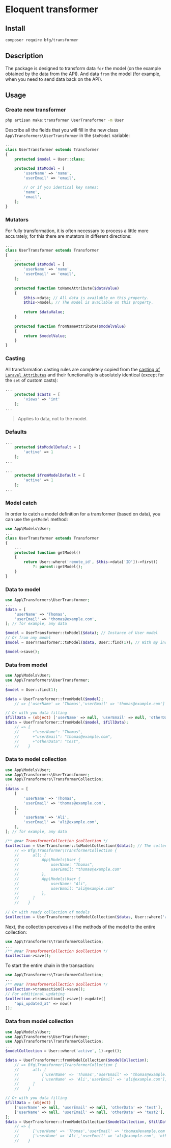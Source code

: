 # Eloquent transformer

## Install
```bash
composer require bfg/transformer
```

## Description
The package is designed to transform data `for` the model (on the example obtained by the data from the API). And data `from` the model (for example, when you need to send data back on the API).

## Usage

### Create new transformer
```bash
php artisan make:transformer UserTransformer -m User
```
Describe all the fields that you will fill in the new class `App\Transformers\UserTransformer` in the `$toModel` variable:
```php
...
class UserTransformer extends Transformer
{
    protected $model = User::class;

    protected $toModel = [
        'userName' => 'name',
        'userEmail' => 'email',
        
        // or if you identical key names:
        'name',
        'email',
    ];
}
```

### Mutators
For fully transformation, it is often necessary to process a little more accurately, for this there are mutators in different directions:
```php
...
class UserTransformer extends Transformer
{
    ...
    protected $toModel = [
        'userName' => 'name',
        'userEmail' => 'email',
    ];
    
    protected function toNameAttribute($dataValue)
    {
        $this->data; // All data is available on this property.
        $this->model; // The model is available on this property.
        
        return $dataValue;
    }
    
    protected function fromNameAttribute($modelValue)
    {    
        return $modelValue;
    }
}
```

### Casting
All transformation casting rules are completely copied from the
[casting of `Laravel Attributes`](https://laravel.com/docs/8.x/eloquent-mutators#attribute-casting)
and their functionality is absolutely identical (except for the `set` of custom casts):
```php
...
    protected $casts = [
        'views' => 'int'
    ];
...
```
> Applies to data, not to the model.

### Defaults
```php
...
    protected $toModelDefault = [
        'active' => 1
    ];
...
```

```php
...
    protected $fromModelDefault = [
        'active' => 1
    ];
...
```


### Model catch
In order to catch a model definition for a transformer (based on data), you can use the `getModel` method:
```php
use App\Models\User;
...
class UserTransformer extends Transformer
{
    ...
    protected function getModel()
    {    
        return User::where('remote_id', $this->data['ID'])->first()
            ?: parent::getModel();
    }
}
```

### Data to model
```php
use App\Transformers\UserTransformer;
...
$data = [
    'userName' => 'Thomas',
    'userEmail' => 'thomas@example.com',
]; // for example, any data

$model = UserTransformer::toModel($data); // Instance of User model
// Or from any model
$model = UserTransformer::toModel($data, User::find(1)); // With my instance of User model

$model->save();
```

### Data from model
```php
use App\Models\User;
use App\Transformers\UserTransformer;
...
$model = User::find(1);

$data = UserTransformer::fromModel($model); 
    // => ['userName' => 'Thomas','userEmail' => 'thomas@example.com']

// Or with you data filling
$fillData = (object) ['userName' => null, 'userEmail' => null, 'otherData' => 'test']
$data = UserTransformer::fromModel($model, $fillData); 
    // => {
    //      +"userName": "Thomas",
    //      +"userEmail": "thomas@example.com",
    //      +"otherData": "test",
    //    }

```

### Data to model collection
```php
use App\Models\User;
use App\Transformers\UserTransformer;
use App\Transformers\TransformerCollection;
...
$datas = [
    [
        'userName' => 'Thomas',
        'userEmail' => 'thomas@example.com',
    ],
    [
        'userName' => 'Ali',
        'userEmail' => 'ali@example.com',
    ],
]; // for example, any data

/** @var TransformerCollection $collection */
$collection = UserTransformer::toModelCollection($datas); // The collection instance of models Instances
    // => Bfg\Transformer\TransformerCollection {
    //      all: [
    //          App\Models\User {
    //              userName: "Thomas",
    //              userEmail: "thomas@example.com"
    //          },
    //          App\Models\User {
    //              userName: "Ali",
    //              userEmail: "ali@example.com"
    //          },
    //      ]
    //    }
   
// Or with ready collection of models   
$collection = UserTransformer::toModelCollection($datas, User::where('active', 1)->get());
```
Next, the collection perceives all the methods of the model to the entire collection:
```php
use App\Transformers\TransformerCollection;
...
/** @var TransformerCollection $collection */
$collection->save();
```
To start the entire chain in the transaction:
```php
use App\Transformers\TransformerCollection;
...
/** @var TransformerCollection $collection */
$collection->transaction()->save();
// For additional updating
$collection->transaction()->save()->update([
    'api_updated_at' => now()
]);
```

### Data from model collection
```php
use App\Models\User;
use App\Transformers\UserTransformer;
use App\Transformers\TransformerCollection;
...
$modelCollection = User::where('active', 1)->get();

$data = UserTransformer::fromModelCollection($modelCollection); 
    // => Bfg\Transformer\TransformerCollection {
    //      all: [
    //          ['userName' => 'Thomas','userEmail' => 'thomas@example.com'],
    //          ['userName' => 'Ali','userEmail' => 'ali@example.com'],
    //      ]
    //    }

// Or with you data filling
$fillData = (object) [
    ['userName' => null, 'userEmail' => null, 'otherData' => 'test'],
    ['userName' => null, 'userEmail' => null, 'otherData' => 'test2'],
];
$data = UserTransformer::fromModelCollection($modelCollection, $fillData); 
    // => {
    //      ['userName' => 'Thomas','userEmail' => 'thomas@example.com', 'otherData' => 'test'],
    //      ['userName' => 'Ali','userEmail' => 'ali@example.com', 'otherData' => 'test2'],
    //    }
```
